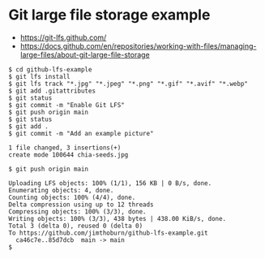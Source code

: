 # Git large file storage example

* https://git-lfs.github.com/
* https://docs.github.com/en/repositories/working-with-files/managing-large-files/about-git-large-file-storage

```
$ cd github-lfs-example 
$ git lfs install
$ git lfs track "*.jpg" "*.jpeg" "*.png" "*.gif" "*.avif" "*.webp"
$ git add .gitattributes
$ git status
$ git commit -m "Enable Git LFS"
$ git push origin main
$ git status
$ git add .
$ git commit -m "Add an example picture"

1 file changed, 3 insertions(+)
create mode 100644 chia-seeds.jpg

$ git push origin main

Uploading LFS objects: 100% (1/1), 156 KB | 0 B/s, done.                                                                                                     
Enumerating objects: 4, done.
Counting objects: 100% (4/4), done.
Delta compression using up to 12 threads
Compressing objects: 100% (3/3), done.
Writing objects: 100% (3/3), 438 bytes | 438.00 KiB/s, done.
Total 3 (delta 0), reused 0 (delta 0)
To https://github.com/jimthoburn/github-lfs-example.git
  ca46c7e..85d7dcb  main -> main
$
```

